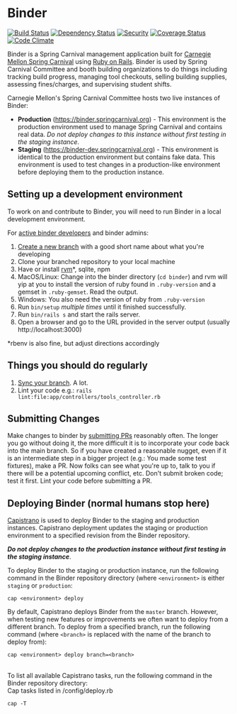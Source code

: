 # Binder

[![Build Status](https://travis-ci.org/sc0v/binder-app.svg?branch=master)](https://travis-ci.org/sc0v/binder-app)
[![Dependency Status](https://gemnasium.com/sc0v/binder-app.svg)](https://gemnasium.com/sc0v/binder-app)
[![Security](https://hakiri.io/github/sc0v/binder-app/master.svg)](https://hakiri.io/github/sc0v/binder-app/master)
[![Coverage Status](https://img.shields.io/coveralls/sc0v/binder-app.svg)](https://coveralls.io/r/sc0v/binder-app?branch=master)
[![Code Climate](https://codeclimate.com/github/sc0v/binder-app/badges/gpa.svg)](https://codeclimate.com/github/sc0v/binder-app)

Binder is a Spring Carnival management application built for [Carnegie Mellon Spring Carnival](https://www.springcarnival.org) using [Ruby on Rails](http://rubyonrails.org/).  Binder is used by Spring Carnival Committee and booth building organizations to do things including tracking build progress, managing tool checkouts, selling building supplies, assessing fines/charges, and supervising student shifts.

Carnegie Mellon's Spring Carnival Committee hosts two live instances of Binder:
* **Production** (https://binder.springcarnival.org) - This environment is the production environment used to manage Spring Carnival and contains real data. *Do not deploy changes to this instance without first testing in the staging instance*.
* **Staging** (https://binder-dev.springcarnival.org) - This environment is identical to the production environment but contains fake data.  This environment is used to test changes in a production-like environment before deploying them to the production instance.

## Setting up a development environment

To work on and contribute to Binder, you will need to run Binder in a local development environment.

For [active binder developers](https://github.com/orgs/sc0v/teams/binder-developers) and binder admins:
1. [Create a new branch](https://docs.github.com/en/pull-requests/collaborating-with-pull-requests/proposing-changes-to-your-work-with-pull-requests/creating-and-deleting-branches-within-your-repository) with a good short name about what you're developing
1. Clone your branched repository to your local machine 
1. Have or install [rvm](https://rvm.io/rvm/install)*, sqlite, npm
1. MacOS/Linux: Change into the binder directory (`cd binder`) and rvm will yip at you to install the version of ruby found in `.ruby-version` and a gemset in `.ruby-gemset`. Read the output.
1. Windows: You also need the version of ruby from `.ruby-version`
1. Run `bin/setup` *multiple times* until it finished successfully.
1. Run `bin/rails s` and start the rails server.
1. Open a browser and go to the URL provided in the server output (usually http://localhost:3000)

*rbenv is also fine, but adjust directions accordingly

## Things you should do regularly
1. [Sync your branch](https://docs.github.com/en/pull-requests/collaborating-with-pull-requests/proposing-changes-to-your-work-with-pull-requests/keeping-your-pull-request-in-sync-with-the-base-branch). A lot.
1. Lint your code e.g.: `rails lint:file:app/controllers/tools_controller.rb`

## Submitting Changes

Make changes to binder by [submitting PRs](https://docs.github.com/en/pull-requests/collaborating-with-pull-requests/proposing-changes-to-your-work-with-pull-requests/creating-a-pull-request) reasonably often. The longer you go without doing it, the more difficult it is to incorporate your code back into the main branch. So if you have created a reasonable nugget, even if it is an intermediate step in a bigger project (e.g.: You made some test fixtures), make a PR. Now folks can see what you're up to, talk to you if there will be a potential upcoming conflict, etc. Don't submit broken code; test it first. Lint your code before submitting a PR.

## Deploying Binder (normal humans stop here)

[Capistrano](http://capistranorb.com/) is used to deploy Binder to the staging and production instances. Capistrano deployment updates the staging or production environment to a specified revision from the Binder repository.

***Do not deploy changes to the production instance without first testing in the staging instance***.

To deploy Binder to the staging or production instance, run the following command in the Binder repository directory (where `<environment>` is either `staging` or `production`:

```
cap <environment> deploy
```
By default, Capistrano deploys Binder from the `master` branch.  However, when testing new features or improvements we often want to deploy from a different branch. To deploy from a specified branch, run the following command (where `<branch>` is replaced with the name of the branch to deploy from):

```
cap <environment> deploy branch=<branch>
```

<br>
To list all available Capistrano tasks, run the following command in the Binder repository directory:
<br>
Cap tasks listed in /config/deploy.rb

```
cap -T
```
